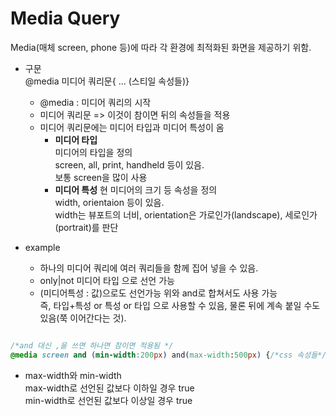 # Media Query

Media(매체 screen, phone 등)에 따라 각 환경에 최적화된 화면을 제공하기 위함.  

- 구문  
@media 미디어 쿼리문{ ... (스티일 속성들)}  
    - @media : 미디어 쿼리의 시작
    - 미디어 쿼리문 => 이것이 참이면 뒤의 속성들을 적용
    - 미디어 쿼리문에는 미디어 타입과 미디어 특성이 옴
        - **미디어 타입**  
            미디어의 타입을 정의  
            screen, all, print, handheld 등이 있음.  
            보통 screen을 많이 사용
        - **미디어 특성**
            현 미디어의 크기 등 속성을 정의  
            width, orientaion 등이 있음.  
            width는 뷰포트의 너비, orientation은 가로인가(landscape), 세로인가(portrait)를 판단

- example
    - 하나의 미디어 쿼리에 여러 쿼리들을 함께 집어 넣을 수 있음.
    - only|not 미디어 타입 으로 선언 가능
    - (미디어특성 : 값)으로도 선언가능 위와 and로 합쳐서도 사용 가능  
    즉, 타입+특성 or 특성 or 타입 으로 사용할 수 있음, 물론 뒤에 계속 붙일 수도 있음(쭉 이어간다는 것).

```css

/*and 대신 ,을 쓰면 하나면 참이면 적용됨 */
@media screen and (min-width:200px) and(max-width:500px) {/*css 속성들*/}

```


- max-width와 min-width  
max-width로 선언된 값보다 이하일 경우 true  
min-width로 선언된 값보다 이상일 경우 true